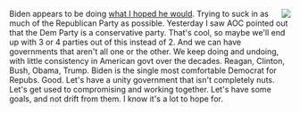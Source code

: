 <img src="http://scripting.com/images/2020/04/27/bidenActionFigure.png" border="0" align="right">Biden appears to be doing <a href="http://scripting.com/2019/12/31/141645.html">what I hoped he would</a>. Trying to suck in as much of the Republican Party as possible. Yesterday I saw AOC pointed out that the Dem Party is a conservative party. That's cool, so maybe we'll end up with 3 or 4 parties out of this instead of 2. And we can have governments that aren't all one or the other. We keep doing and undoing, with little consistency in American govt over the decades. Reagan, Clinton, Bush, Obama, Trump. Biden is the single most comfortable Democrat for Repubs. Good. Let's have a unity government that isn't completely nuts. Let's get used to compromising and working together. Let's have some goals, and not drift from them. I know it's a lot to hope for.
